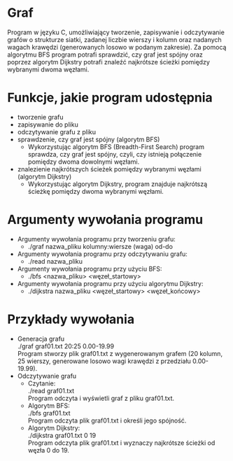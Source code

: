 # Graf
Program w języku C, umożliwiający tworzenie, zapisywanie i odczytywanie grafów o strukturze siatki, zadanej liczbie wierszy i kolumn oraz nadanych wagach krawędzi (generowanych losowo w podanym zakresie). Za pomocą algorytmu BFS program potrafi sprawdzić, czy graf jest spójny oraz poprzez algorytm Dijkstry potrafi znaleźć najkrótsze ścieżki pomiędzy wybranymi dwoma węzłami. 
# Funkcje, jakie program udostępnia
- tworzenie grafu 
- zapisywanie do pliku
- odczytywanie grafu z pliku
- sprawdzenie, czy graf jest spójny (algorytm BFS) 
  - Wykorzystując algorytm BFS (Breadth-First Search) program sprawdza, czy graf jest spójny, czyli, czy istnieją połączenie pomiędzy dwoma dowolnymi węzłami. 
- znalezienie najkrótszych ścieżek pomiędzy wybranymi węzłami (algorytm Dijkstry) 
  - Wykorzystując algorytm Dijkstry, program znajduje najkrótszą ścieżkę pomiędzy dwoma wybranymi węzłami. 
#  Argumenty wywołania programu
- Argumenty wywołania programu przy tworzeniu grafu: 
  - ./graf nazwa_pliku kolumny:wiersze (waga) od-do 
- Argumenty wywołania programu przy odczytywaniu grafu: 
  - ./read nazwa_pliku
- Argumenty wywołania programu przy użyciu BFS:
  - ./bfs <nazwa_pliku> <węzeł_startowy>
- Argumenty wywołania programu przy użyciu algorytmu Dijkstry:
  - ./dijkstra nazwa_pliku <węzeł_startowy> <węzeł_końcowy>
# Przykłady wywołania
- Generacja grafu <br />./graf graf01.txt 20:25 0.00-19.99 <br />Program stworzy plik graf01.txt z wygenerowanym grafem (20 kolumn, 25 wierszy, generowane losowo wagi krawędzi z przedziału 0.00-19.99).
- Odczytywanie grafu
  - Czytanie: <br />./read graf01.txt <br /> Program odczyta i wyświetli graf z pliku graf01.txt.
  - Algorytm BFS: <br />./bfs graf01.txt <br />Program odczyta plik graf01.txt i określi jego spójność.
  - Algorytm Dijkstry: <br />./dijkstra graf01.txt 0 19 <br />Program odczyta plik graf01.txt i wyznaczy najkrótsze ścieżki od węzła 0 do 19. 
